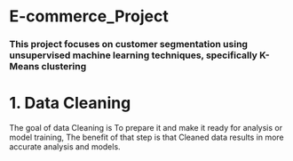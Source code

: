 # E-commerce_Project
### This project focuses on customer segmentation using unsupervised machine learning techniques, specifically K-Means clustering

# 1. Data Cleaning
The goal of data Cleaning is To prepare it and make it ready for analysis or model training, The benefit of that step is that Cleaned data results in more accurate analysis and models.
